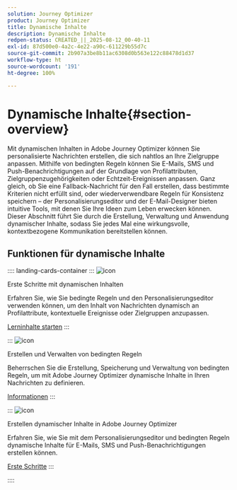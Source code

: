 ```yaml
---
solution: Journey Optimizer
product: Journey Optimizer
title: Dynamische Inhalte
description: Dynamische Inhalte
redpen-status: CREATED_||_2025-08-12_00-40-11
exl-id: 87d500e0-4a2c-4e22-a90c-611229b55d7c
source-git-commit: 2b907a3be8b11ac6308d0b563e122c88478d1d37
workflow-type: ht
source-wordcount: '191'
ht-degree: 100%

---
```


# Dynamische Inhalte{#section-overview}

Mit dynamischen Inhalten in Adobe Journey Optimizer können Sie personalisierte Nachrichten erstellen, die sich nahtlos an Ihre Zielgruppe anpassen. Mithilfe von bedingten Regeln können Sie E-Mails, SMS und Push-Benachrichtigungen auf der Grundlage von Profilattributen, Zielgruppenzugehörigkeiten oder Echtzeit-Ereignissen anpassen. Ganz gleich, ob Sie eine Fallback-Nachricht für den Fall erstellen, dass bestimmte Kriterien nicht erfüllt sind, oder wiederverwendbare Regeln für Konsistenz speichern – der Personalisierungseditor und der E-Mail-Designer bieten intuitive Tools, mit denen Sie Ihre Ideen zum Leben erwecken können. Dieser Abschnitt führt Sie durch die Erstellung, Verwaltung und Anwendung dynamischer Inhalte, sodass Sie jedes Mal eine wirkungsvolle, kontextbezogene Kommunikation bereitstellen können.

## Funktionen für dynamische Inhalte

:::: landing-cards-container
:::
![icon](https://cdn.experienceleague.adobe.com/icons/circle-play.svg?lang=de)

Erste Schritte mit dynamischen Inhalten

Erfahren Sie, wie Sie bedingte Regeln und den Personalisierungseditor verwenden können, um den Inhalt von Nachrichten dynamisch an Profilattribute, kontextuelle Ereignisse oder Zielgruppen anzupassen.

[Lerninhalte starten](../using/personalization/get-started-dynamic-content.md)
:::

:::
![icon](https://cdn.experienceleague.adobe.com/icons/list-check.svg)

Erstellen und Verwalten von bedingten Regeln

Beherrschen Sie die Erstellung, Speicherung und Verwaltung von bedingten Regeln, um mit Adobe Journey Optimizer dynamische Inhalte in Ihren Nachrichten zu definieren.

[Informationen](../using/personalization/create-conditions.md)
:::

:::
![icon](https://cdn.experienceleague.adobe.com/icons/bullseye.svg)

Erstellen dynamischer Inhalte in Adobe Journey Optimizer

Erfahren Sie, wie Sie mit dem Personalisierungseditor und bedingten Regeln dynamische Inhalte für E-Mails, SMS und Push-Benachrichtigungen erstellen können.

[Erste Schritte](../using/personalization/dynamic-content.md)
:::

::::
